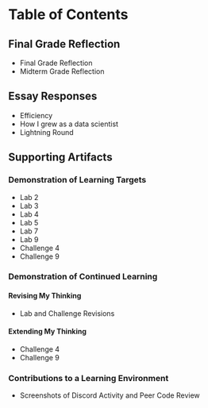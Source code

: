 # Table of Contents 

## Final Grade Reflection
- Final Grade Reflection
- Midterm Grade Reflection
## Essay Responses
- Efficiency
- How I grew as a data scientist
- Lightning Round
## Supporting Artifacts 

### Demonstration of Learning Targets
- Lab 2
- Lab 3
- Lab 4
- Lab 5
- Lab 7
- Lab 9
- Challenge 4
- Challenge 9
### Demonstration of Continued Learning
#### Revising My Thinking
- Lab and Challenge Revisions
#### Extending My Thinking
- Challenge 4
- Challenge 9
### Contributions to a Learning Environment
- Screenshots of Discord Activity and Peer Code Review